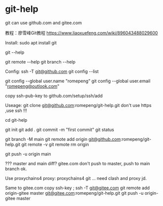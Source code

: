 # git-help

git can use github.com and gitee.com

教程：廖雪峰Git教程 https://www.liaoxuefeng.com/wiki/896043488029600

Install:
sudo apt install git

git --help

git remote --help
git branch --help

Config:
ssh -T git@github.com
git config --list

git config --global user.name "romepeng"
git config --global user.email "romepeng@outlook.com"

copy ssh-pub-key to github.com/setup/ssh/add


Useage:
git clone git@github.com:romepeng/git-help.git
don't use https ,use ssh !!!

cd git-help

git init
git add .
git commit -m "first commit"
git status

git branch -M main
git remote add origin git@github.com:romepeng/git-help.git
git remote -v
git remote rm origin

git push -u origin main

???
master and main diff?
gitee.com don't push to master,
push to main branch ok.

Use proxychains4 proxy:
proxychains4 git ...
need clash and proxy jd.


Same to gitee.com
copy ssh-key ;
ssh -T git@gitee.com
git remote add origin-gitee master git@gitee.com:romepeng/git-help.git
git push -u origin-gitee master






